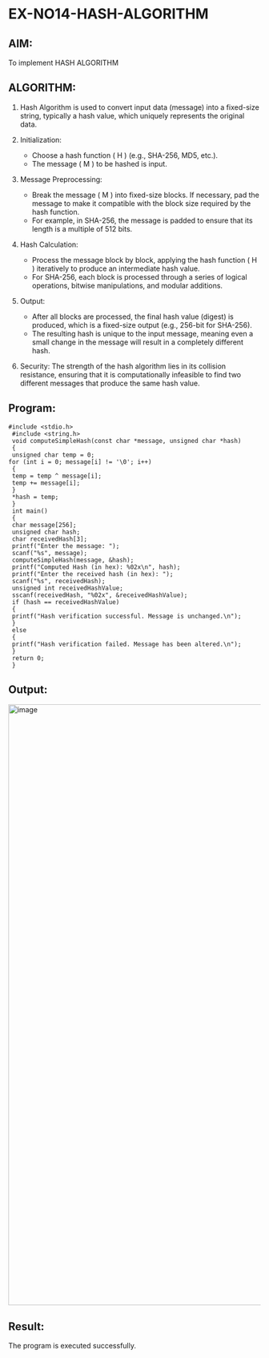 # EX-NO14-HASH-ALGORITHM

## AIM:
To implement HASH ALGORITHM

## ALGORITHM:

1. Hash Algorithm is used to convert input data (message) into a fixed-size string, typically a hash value, which uniquely represents the original data.

2. Initialization:
   - Choose a hash function \( H \) (e.g., SHA-256, MD5, etc.).
   - The message \( M \) to be hashed is input.

3. Message Preprocessing:
   - Break the message \( M \) into fixed-size blocks. If necessary, pad the message to make it compatible with the block size required by the hash function.
   - For example, in SHA-256, the message is padded to ensure that its length is a multiple of 512 bits.

4. Hash Calculation:
   - Process the message block by block, applying the hash function \( H \) iteratively to produce an intermediate hash value.
   - For SHA-256, each block is processed through a series of logical operations, bitwise manipulations, and modular additions.

5. Output:
   - After all blocks are processed, the final hash value (digest) is produced, which is a fixed-size output (e.g., 256-bit for SHA-256).
   - The resulting hash is unique to the input message, meaning even a small change in the message will result in a completely different hash.

6. Security: The strength of the hash algorithm lies in its collision resistance, ensuring that it is computationally infeasible to find two different messages that produce the same hash value.


## Program:
```
#include <stdio.h>
 #include <string.h>
 void computeSimpleHash(const char *message, unsigned char *hash)
 {
 unsigned char temp = 0;
for (int i = 0; message[i] != '\0'; i++)
 {
 temp = temp ^ message[i];
 temp += message[i];
 }
 *hash = temp;
 }
 int main()
 {
 char message[256];
 unsigned char hash;
 char receivedHash[3];
 printf("Enter the message: ");
 scanf("%s", message);
 computeSimpleHash(message, &hash);
 printf("Computed Hash (in hex): %02x\n", hash);
 printf("Enter the received hash (in hex): ");
 scanf("%s", receivedHash);
 unsigned int receivedHashValue;
 sscanf(receivedHash, "%02x", &receivedHashValue);
 if (hash == receivedHashValue)
 {
 printf("Hash verification successful. Message is unchanged.\n");
 }
 else
 {
 printf("Hash verification failed. Message has been altered.\n");
 }
 return 0;
 }
```

## Output:
<img width="1920" height="1200" alt="image" src="https://github.com/user-attachments/assets/55e11c53-296f-4f30-9e4c-fc47403e013f" />


## Result:
The program is executed successfully.
